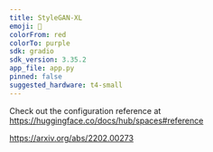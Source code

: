 ```yaml
---
title: StyleGAN-XL
emoji: 🏃
colorFrom: red
colorTo: purple
sdk: gradio
sdk_version: 3.35.2
app_file: app.py
pinned: false
suggested_hardware: t4-small
---
```


Check out the configuration reference at https://huggingface.co/docs/hub/spaces#reference

https://arxiv.org/abs/2202.00273
